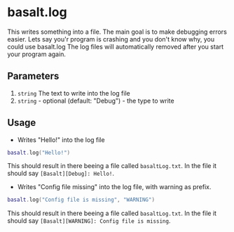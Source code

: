 # basalt.log

This writes something into a file. The main goal is to make debugging errors easier. Lets say you'r program is crashing and you don't know why, you could use basalt.log The log files will automatically removed after you start your program again.

## Parameters

1. `string` The text to write into the log file
2. `string` - optional (default: "Debug") - the type to write

## Usage

* Writes "Hello!" into the log file

```lua
basalt.log("Hello!")
```

This should result in there beeing a file called `basaltLog.txt`. In the file it should say `[Basalt][Debug]: Hello!`.

* Writes "Config file missing" into the log file, with warning as prefix.

```lua
basalt.log("Config file is missing", "WARNING")
```

This should result in there beeing a file called `basaltLog.txt`. In the file it should say `[Basalt][WARNING]: Config file is missing`.
